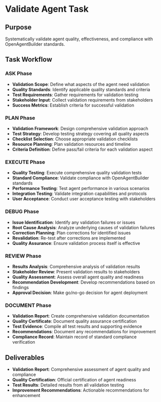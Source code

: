 # Validate Agent Task

## Purpose
Systematically validate agent quality, effectiveness, and compliance with OpenAgentBuilder standards.

## Task Workflow

### ASK Phase
- **Validation Scope**: Define what aspects of the agent need validation
- **Quality Standards**: Identify applicable quality standards and criteria
- **Test Requirements**: Gather requirements for validation testing
- **Stakeholder Input**: Collect validation requirements from stakeholders
- **Success Metrics**: Establish criteria for successful validation

### PLAN Phase
- **Validation Framework**: Design comprehensive validation approach
- **Test Strategy**: Develop testing strategy covering all quality aspects
- **Checklist Selection**: Choose appropriate validation checklists
- **Resource Planning**: Plan validation resources and timeline
- **Criteria Definition**: Define pass/fail criteria for each validation aspect

### EXECUTE Phase
- **Quality Testing**: Execute comprehensive quality validation tests
- **Standard Compliance**: Validate compliance with OpenAgentBuilder standards
- **Performance Testing**: Test agent performance in various scenarios
- **Integration Testing**: Validate integration capabilities and protocols
- **User Acceptance**: Conduct user acceptance testing with stakeholders

### DEBUG Phase
- **Issue Identification**: Identify any validation failures or issues
- **Root Cause Analysis**: Analyze underlying causes of validation failures
- **Correction Planning**: Plan corrections for identified issues
- **Revalidation**: Re-test after corrections are implemented
- **Quality Assurance**: Ensure validation process itself is effective

### REVIEW Phase
- **Results Analysis**: Comprehensive analysis of validation results
- **Stakeholder Review**: Present validation results to stakeholders
- **Quality Assessment**: Assess overall agent quality and readiness
- **Recommendation Development**: Develop recommendations based on findings
- **Approval Decision**: Make go/no-go decision for agent deployment

### DOCUMENT Phase
- **Validation Report**: Create comprehensive validation documentation
- **Quality Certificate**: Document quality assurance certification
- **Test Evidence**: Compile all test results and supporting evidence
- **Recommendations**: Document any recommendations for improvement
- **Compliance Record**: Maintain record of standard compliance verification

## Deliverables
- **Validation Report**: Comprehensive assessment of agent quality and compliance
- **Quality Certification**: Official certification of agent readiness
- **Test Results**: Detailed results from all validation testing
- **Improvement Recommendations**: Actionable recommendations for enhancement
